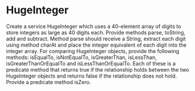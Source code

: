 # HugeInteger
Create a service HugeInteger which uses a 40-element array of digits to store integers as large as 40 digits each.
Provide methods parse, toString, add and subtract. Method parse should receive a String, extract each digit using method charAt and place the integer equivalent of each digit into the integer array. For comparing HugeInteger objects, provide the following methods: isEqualTo, isNotEqualTo, isGreaterThan, isLessThan, isGreaterThanOrEqualTo and isLessThanOrEqualTo. Each of these is a predicate method that returns true if the relationship holds between the two HugeInteger objects and returns false if the relationship does not hold. Provide a predicate method isZero. 
